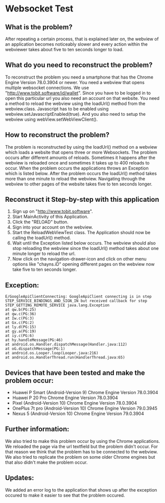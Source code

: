 # Websocket Test



## What is the problem?

After repeating a certain process, that is explained later on, the webview of an application becomes noticeably slower and every action within the webviewer takes about five to ten seconds longer to load.

## What do you need to reconstruct the problem?

To reconstruct the problem you need a smartphone that has the Chrome Engine Version 78.0.3904 or newer. You need a webview that opens multiple websocket connections. We use "http://www.tobit.software/id/wallet". Since you have to be logged in to open this particular url you also need an account on that website. You need a method to reload the webview using the loadUrl() method from the webview.class. Javascript has to be enabled using webview.setJavascriptEnabled(true). And you also need to setup the webview using webView.setWebViewClient(). 

## How to reconstruct the problem?

The problem is reconstructed by using the loadUrl() method on a webview which loads a website that opens three or more Websockets. The problem occurs after different amounts of reloads. Sometimes it happens after the webview is reloaded once and sometimes it takes up to 400 reloads to occur. When the problem occurs the applications throws an Exception which is listed below. After the problem occurs the loadUrl() method takes more than one minute to reload the webview. Navigating through the webview to other pages of the website takes five to ten seconds longer.

## Reconstruct it Step-by-step with this application

1. Sign up on "http://www.tobit.software".
2. Start MainActivity of this Application.
3. Click the "RELOAD" button.
4. Sign into your account on the webview.
5. Start the ReloadWebViewTest class. The Application should now be calling the loadUrl() method.
6. Wait until the Exception listed below occurs. The webview should also stop reloading the webview since the loadUrl() method takes about one minute longer to reload the url. 
7. Now click on the navigation-drawer-icon and click on other menu options like "chayns.iD" opening different pages on the webview now take five to ten seconds longer.



## Exception:
```
E/GoogleApiClientConnecting: GoogleApiClient connecting is in step STEP_SERVICE_BINDINGS_AND_SIGN_IN but received callback for step STEP_GETTING_REMOTE_SERVICE java.lang.Exception 
at qw.b(PG:25) 
at qw.c(PG:36)
at Iw.c(PG:3) 
at Gx.c(PG:2) 
at ly.d(PG:15) 
at gy.a(PG:19) 
at iy.c(PG:6) 
at hy.handleMessage(PG:46) 
at android.os.Handler.dispatchMessage(Handler.java:112) 
at oG.dispatchMessage(PG:1) 
at android.os.Looper.loop(Looper.java:216) 
at android.os.HandlerThread.run(HandlerThread.java:65)
```

## Devices that have been tested and make the problem occur:

- Huawei P Smart (Android-Version 9) Chrome Engine Version 78.0.3904
- Huawei P 20 Pro Chrome Engine Version 78.0.3904
- Pixel (Android-Version 10) Chrome Engine Version 78.0.3904
- OnePlus 7t pro (Android-Version 10) Chrome Engine Version 79.0.3945
- Nexus 5 (Android-Version 10) Chrome Engine Version 79.0.3904
 
## Further information:

We also tried to make this problem occur by using the Chrome applications. We reloaded the page via the url textfield but the problem didn't occur. For that reason we think that the problem has to be connected to the webview. We also tried to replicate the problem on some older Chrome engines but that also didn't make the problem occur.

## Updates:

We added an error log to the application that shows up after the exception occured to make it easier to see that the problem occured. 




